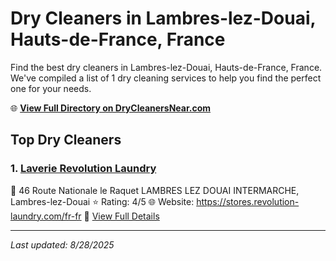 # Dry Cleaners in Lambres-lez-Douai, Hauts-de-France, France

Find the best dry cleaners in Lambres-lez-Douai, Hauts-de-France, France. We've compiled a list of 1 dry cleaning services to help you find the perfect one for your needs.

🌐 **[View Full Directory on DryCleanersNear.com](https://drycleanersnear.com/city/France/Hauts-de-France/Lambres-lez-Douai)**

## Top Dry Cleaners

### 1. [Laverie Revolution Laundry](https://drycleanersnear.com/dryCleaner/68ae67fac95ff2c6096b1ba1/laverie-revolution-laundry)
📍 46 Route Nationale le Raquet LAMBRES LEZ DOUAI INTERMARCHE, Lambres-lez-Douai
⭐ Rating: 4/5
🌐 Website: https://stores.revolution-laundry.com/fr-fr
🔗 [View Full Details](https://drycleanersnear.com/dryCleaner/68ae67fac95ff2c6096b1ba1/laverie-revolution-laundry)


---

*Last updated: 8/28/2025*
